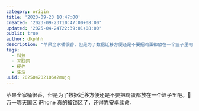 ```yaml
---
category: origin
title: '2023-09-23 10:47:00'
created: '2023-09-23T10:47:00+08:00'
updated: '2025-04-24T22:39:01+08:00'
public: true
author: dkphhh
description: "苹果全家桶很香，但是为了数据迁移方便还是不要把鸡蛋都放在一个篮子里吧。\U0001F972万一哪天国区 iPhone 真的被锁区了……"
tags:
  - 科技
  - 互联网
  - 硬件
  - 生活
uuid: 20250420210642mujq
---
```


苹果全家桶很香，但是为了数据迁移方便还是不要把鸡蛋都放在一个篮子里吧。🥲 万一哪天国区 iPhone 真的被锁区了，还得靠安卓续命。
